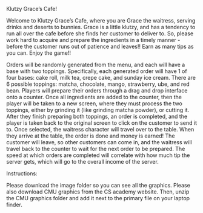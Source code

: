 Klutzy Grace’s Cafe!

Welcome to Klutzy Grace’s Cafe, where you are Grace the waitress, serving drinks and deserts to bunnies. Grace is a little klutzy, and has a tendency to run all over the cafe before she finds her customer to deliver to. So, please work hard to acquire and prepare the ingredients in a timely manner - before the customer runs out of patience and leaves!! Earn as many tips as you can. Enjoy the game!!

Orders will be randomly generated from the menu, and each will have a base with two toppings. Specifically, each generated order will have 1 of four bases: cake roll, milk tea, crepe cake, and sunday ice cream. There are 6 possible toppings: matcha, chocolate, mango, strawberry, ube, and red bean. Players will prepare their orders through a drag and drop interface onto a counter. Once all ingredients are added to the counter, then the player will be taken to a new screen, where they must process the two toppings, either by grinding it (like grinding matcha powder), or cutting it. After they finish preparing both toppings, an order is completed, and the player is taken back to the original screen to click on the customer to send it to. Once selected, the waitress character will travel over to the table. When they arrive at the table, the order is done and money is earned! The customer will leave, so other customers can come in, and the waitress will travel back to the counter to wait for the next order to be prepared. The speed at which orders are completed will correlate with how much tip the server gets, which will go to the overall income of the server.



Instructions:

Please download the image folder so you can see all the graphics.
Please also download CMU graphics from the CS academy website. Then, unzip the CMU graphics folder and add it next to the primary file on your laptop finder.